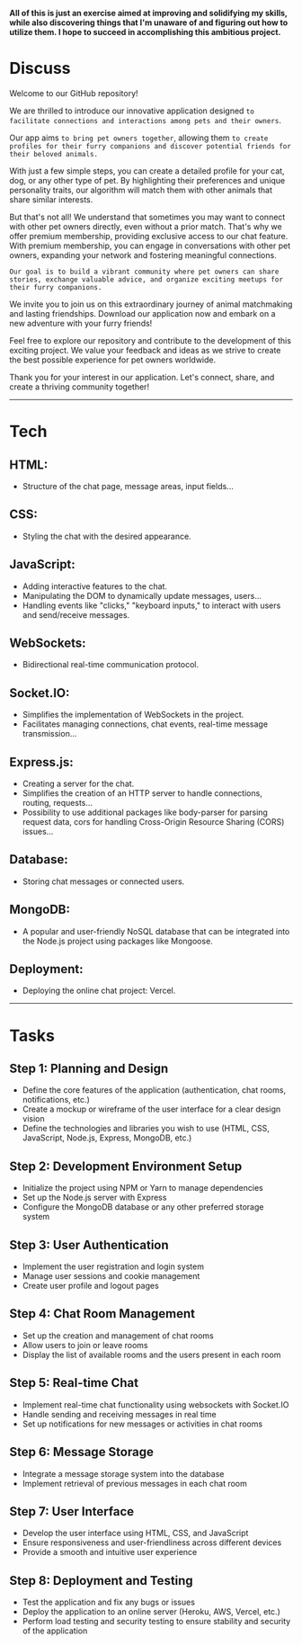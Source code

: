 **All of this is just an exercise aimed at improving and solidifying my skills, while also discovering things that I'm unaware of and figuring out how to utilize them. I hope to succeed in accomplishing this ambitious project.**

# Discuss

Welcome to our GitHub repository!

We are thrilled to introduce our innovative application designed `to facilitate connections and interactions among pets and their owners`.

Our app aims `to bring pet owners together`, allowing them `to create profiles for their furry companions and discover potential friends for their beloved animals.`

With just a few simple steps, you can create a detailed profile for your cat, dog, or any other type of pet. By highlighting their preferences and unique personality traits, our algorithm will match them with other animals that share similar interests.

But that's not all! We understand that sometimes you may want to connect with other pet owners directly, even without a prior match. That's why we offer premium membership, providing exclusive access to our chat feature. With premium membership, you can engage in conversations with other pet owners, expanding your network and fostering meaningful connections.

`Our goal is to build a vibrant community where pet owners can share stories, exchange valuable advice, and organize exciting meetups for their furry companions.`

We invite you to join us on this extraordinary journey of animal matchmaking and lasting friendships. Download our application now and embark on a new adventure with your furry friends!

Feel free to explore our repository and contribute to the development of this exciting project. We value your feedback and ideas as we strive to create the best possible experience for pet owners worldwide.

Thank you for your interest in our application. Let's connect, share, and create a thriving community together!

---

# Tech

## HTML:

- Structure of the chat page, message areas, input fields...

## CSS:

- Styling the chat with the desired appearance.

## JavaScript:

- Adding interactive features to the chat.
- Manipulating the DOM to dynamically update messages, users...
- Handling events like "clicks," "keyboard inputs," to interact with users and send/receive messages.

## WebSockets:

- Bidirectional real-time communication protocol.

## Socket.IO:

- Simplifies the implementation of WebSockets in the project.
- Facilitates managing connections, chat events, real-time message transmission...

## Express.js:

- Creating a server for the chat.
- Simplifies the creation of an HTTP server to handle connections, routing, requests...
- Possibility to use additional packages like body-parser for parsing request data, cors for handling Cross-Origin Resource Sharing (CORS) issues...

## Database:

- Storing chat messages or connected users.

## MongoDB:

- A popular and user-friendly NoSQL database that can be integrated into the Node.js project using packages like Mongoose.

## Deployment:

- Deploying the online chat project: Vercel.

---

# Tasks

## Step 1: Planning and Design

- Define the core features of the application (authentication, chat rooms, notifications, etc.)
- Create a mockup or wireframe of the user interface for a clear design vision
- Define the technologies and libraries you wish to use (HTML, CSS, JavaScript, Node.js, Express, MongoDB, etc.)

## Step 2: Development Environment Setup

- Initialize the project using NPM or Yarn to manage dependencies
- Set up the Node.js server with Express
- Configure the MongoDB database or any other preferred storage system

## Step 3: User Authentication

- Implement the user registration and login system
- Manage user sessions and cookie management
- Create user profile and logout pages

## Step 4: Chat Room Management

- Set up the creation and management of chat rooms
- Allow users to join or leave rooms
- Display the list of available rooms and the users present in each room

## Step 5: Real-time Chat

- Implement real-time chat functionality using websockets with Socket.IO
- Handle sending and receiving messages in real time
- Set up notifications for new messages or activities in chat rooms

## Step 6: Message Storage

- Integrate a message storage system into the database
- Implement retrieval of previous messages in each chat room

## Step 7: User Interface

- Develop the user interface using HTML, CSS, and JavaScript
- Ensure responsiveness and user-friendliness across different devices
- Provide a smooth and intuitive user experience

## Step 8: Deployment and Testing

- Test the application and fix any bugs or issues
- Deploy the application to an online server (Heroku, AWS, Vercel, etc.)
- Perform load testing and security testing to ensure stability and security of the application
